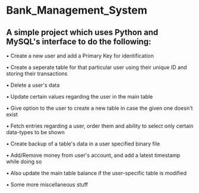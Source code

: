 # Bank_Management_System

## A simple project which uses Python and MySQL's interface to do the following:

  • Create a new user and add a Primary Key for identification

  • Create a seperate table for that particular user using their unique ID and storing their transactions
  
  • Delete a user's data
  
  • Update certain values regarding the user in the main table
  
  • Give option to the user to create a new table in case the given one doesn't exist
  
  • Fetch entries regarding a user, order them and ability to select only certain data-types to be shown
  
  • Create backup of a table's data in a user specified binary file
  
  • Add/Remove money from user's account, and add a latest timestamp while doing so
  
  • Also update the main table balance if the user-specific table is modified
  
  • Some more miscellaneous stuff
